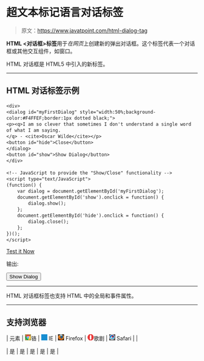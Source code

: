 # 超文本标记语言对话标签

> 原文：<https://www.javatpoint.com/html-dialog-tag>

**HTML <对话框>标签**用于*在网页*上创建新的弹出对话框。这个标签代表一个对话框或其他交互组件，如窗口。

<dialog>元素使用一个叫做 open 布尔属性来激活元素，并方便用户与其交互。</dialog>

HTML 对话框是 HTML5 中引入的新标签。

* * *

## HTML 对话标签示例

```
<div>
<dialog id="myFirstDialog" style="width:50%;background-color:#F4FFEF;border:1px dotted black;">
<p><q>I am so clever that sometimes I don't understand a single word of what I am saying. 
</q> - <cite>Oscar Wilde</cite></p>
<button id="hide">Close</button>
</dialog>
<button id="show">Show Dialog</button>
</div>

<!-- JavaScript to provide the "Show/Close" functionality -->
<script type="text/JavaScript">
(function() {  
    var dialog = document.getElementById('myFirstDialog');  
    document.getElementById('show').onclick = function() {  
        dialog.show();  
    };  
    document.getElementById('hide').onclick = function() {  
        dialog.close();  
    };  
})(); 
</script>

```

[Test it Now](https://www.javatpoint.com/oprweb/test.jsp?filename=htmldialogtag1)

输出:

 <dialog id="myFirstDialog" style="width:50%;background-color:#F4FFEF;border:1px dotted black;"><q>我太聪明了，有时候我一句话也听不懂。</q> - <cite>奥斯卡·王尔德</cite>

<button id="hide">Close</button></dialog> <button id="show">Show Dialog</button>

* * *

HTML 对话框标签也支持 HTML 中的全局和事件属性。

* * *

## 支持浏览器

| 元素 | ![chrome browser](img/4fbdc93dc2016c5049ed108e7318df19.png)铬 | ![ie browser](img/83dd23df1fe8373fd5bf054b2c1dd88b.png) IE | ![firefox browser](img/4f001fff393888a8a807ed29b28145d1.png) Firefox | ![opera browser](img/6cad4a592cc69a052056a0577b4aac65.png)歌剧 | ![safari browser](img/a0f6a9711a92203c5dc5c127fe9c9fca.png) Safari |
| <dialog></dialog> | 是 | 是 | 是 | 是 | 是 |